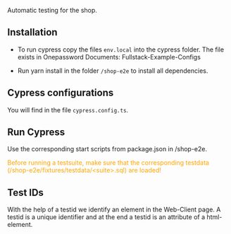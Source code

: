 Automatic testing for the shop.

## Installation
- To run cypress copy the files ``env.local`` into the cypress folder.
The file exists in Onepassword Documents: Fullstack-Example-Configs

- Run yarn install in the folder ``/shop-e2e`` to install all dependencies.

## Cypress configurations
You will find in the file ``cypress.config.ts``.

## Run Cypress
Use the corresponding start scripts from package.json in /shop-e2e.

<span style="color:orange">Before running a testsuite, make sure that the corresponding testdata (/shop-e2e/fixtures/testdata/\<suite>.sql) are loaded!</span>

## Test IDs
With the help of a testid we identify an element in the Web-Client page.
A testid is a unique identifier and at the end a testid is an attribute of a 
html-element.
